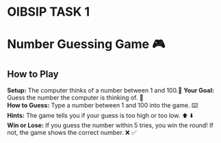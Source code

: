 # OIBSIP TASK 1
# Number Guessing Game 🎮

## How to Play

**Setup:** The computer thinks of a number between 1 and 100.🤔
**Your Goal:** Guess the number the computer is thinking of. 🎯  
**How to Guess:** Type a number between 1 and 100 into the game. ⌨️  
**Hints:** The game tells you if your guess is too high or too low. ⬆️ ⬇️  
**Win or Lose:** If you guess the number within 5 tries, you win the round! If not, the game shows the correct number. ❌ ✅
